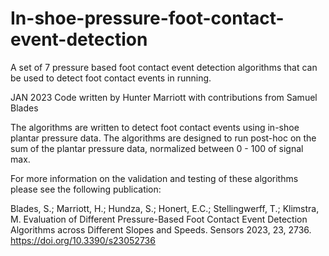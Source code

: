 # In-shoe-pressure-foot-contact-event-detection
A set of 7 pressure based foot contact event detection algorithms that can be used to detect foot contact events in running.

JAN 2023
Code written by Hunter Marriott with contributions from Samuel Blades

The algorithms are written to detect foot contact events using in-shoe plantar pressure data. The algorithms are designed to run post-hoc on the sum of the plantar pressure data, normalized between 0 - 100 of signal max. 

For more information on the validation and testing of these algorithms please see the following publication: 

Blades, S.; Marriott, H.; Hundza, S.; Honert, E.C.; Stellingwerff, T.; Klimstra, M. Evaluation of Different Pressure-Based Foot Contact Event Detection Algorithms across Different Slopes and Speeds. Sensors 2023, 23, 2736. https://doi.org/10.3390/s23052736 
